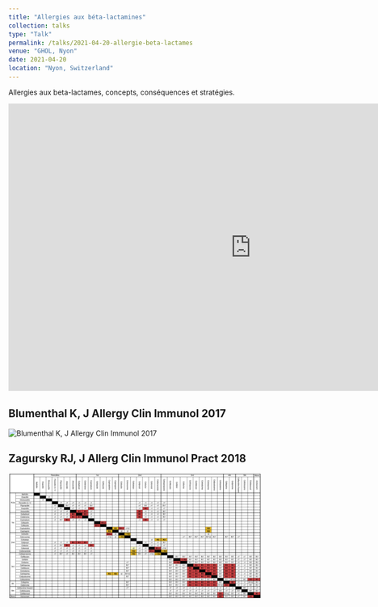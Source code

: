 ```yaml
---
title: "Allergies aux béta-lactamines"
collection: talks
type: "Talk"
permalink: /talks/2021-04-20-allergie-beta-lactames
venue: "GHOL, Nyon"
date: 2021-04-20
location: "Nyon, Switzerland"
---
```


Allergies aux beta-lactames, concepts, conséquences et stratégies. 

<iframe src="https://docs.google.com/presentation/d/e/2PACX-1vQNo0Tq8f7WW_YN0JaoSFHKZ2G3BI0ZZkMRzMQMjFYsPAB4MRP520YWwO5GJiYQpp7p1WcoRwuTwqFQ/embed?start=false&loop=false&delayms=3000" frameborder="0" width="960" height="569" allowfullscreen="true" mozallowfullscreen="true" webkitallowfullscreen="true"></iframe>

Blumenthal K, J Allergy Clin Immunol 2017
-
![Blumenthal K, J Allergy Clin Immunol 2017
](../images/beta_lactam_allergy/Blumenthal_cross_reaction_table.jpg)

Zagursky RJ, J Allerg Clin Immunol Pract 2018
-
![Zagursky RJ, J Allerg Clin Immunol Pract 2018](../images/beta_lactam_allergy/Zagursky_cross_reaction_table.jpg)